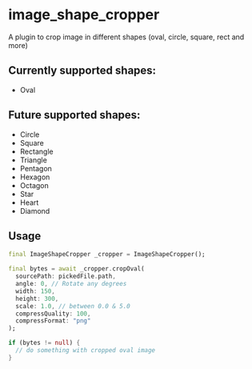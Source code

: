 # image_shape_cropper

A plugin to crop image in different shapes (oval, circle, square, rect and more)

## Currently supported shapes:

- Oval

## Future supported shapes:

- Circle
- Square
- Rectangle
- Triangle
- Pentagon
- Hexagon
- Octagon
- Star
- Heart
- Diamond

## Usage

```dart
final ImageShapeCropper _cropper = ImageShapeCropper();

final bytes = await _cropper.cropOval(
  sourcePath: pickedFile.path,
  angle: 0, // Rotate any degrees
  width: 150,
  height: 300,
  scale: 1.0, // between 0.0 & 5.0
  compressQuality: 100,
  compressFormat: "png"
);

if (bytes != null) {
  // do something with cropped oval image 
}
```



